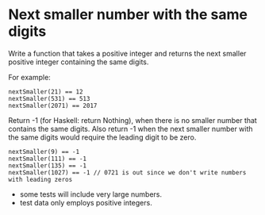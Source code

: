# Next smaller number with the same digits

Write a function that takes a positive integer and returns the next smaller positive integer containing the same digits.

For example:

    nextSmaller(21) == 12
    nextSmaller(531) == 513
    nextSmaller(2071) == 2017

Return -1 (for Haskell: return Nothing), when there is no smaller number that contains the same digits. Also return -1 when the next smaller number with the same digits would require the leading digit to be zero.

    nextSmaller(9) == -1
    nextSmaller(111) == -1
    nextSmaller(135) == -1
    nextSmaller(1027) == -1 // 0721 is out since we don't write numbers with leading zeros

* some tests will include very large numbers.
* test data only employs positive integers.
